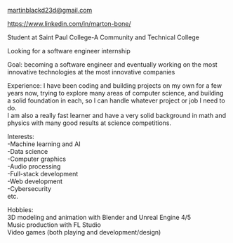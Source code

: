 martinblackd23d@gmail.com

https://www.linkedin.com/in/marton-bone/

Student at Saint Paul College-A Community and Technical College

Looking for a software engineer internship

Goal: becoming a software engineer and eventually working on the most innovative technologies at the most innovative companies

Experience: I have been coding and building projects on my own for a few years now, trying to explore many areas of computer science, and building a solid foundation in each, so I can handle whatever project or job I need to do.  
I am also a really fast learner and have a very solid background in math and physics with many good results at science competitions.

Interests:  
-Machine learning and AI  
-Data science  
-Computer graphics  
-Audio processing  
-Full-stack development  
-Web development  
-Cybersecurity  
etc.

Hobbies:  
3D modeling and animation with Blender and Unreal Engine 4/5  
Music production with FL Studio  
Video games (both playing and development/design)  
